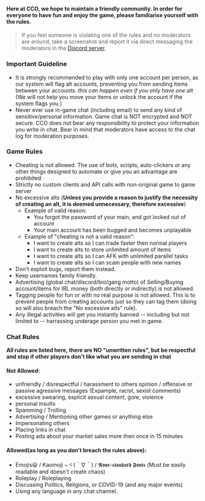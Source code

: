 

#### Here at CCO, we hope to maintain a friendly community. In order for everyone to have fun and enjoy the game, please familiarise yourself with the rules. 

> If you feel someone is violating one of the rules and no moderators are around, take a screenshot and report it via direct messaging the moderators in the [Discord server](https://discord.gg/JREx8xz).
### Important Guideline
* It is strongly recommended to play with only one account per person, as our system will flag alt accounts, preventing you from sending items between your accounts. *this can happen even if you only have one alt* (We will not help you move your items or unlock the account if the system flags you.)
* Never ever use in-game chat (including email) to send any kind of sensitive/personal information. Game chat is NOT encrypted and NOT secure. CCO does not bear any responsibility to protect your information you write in chat. Bear in mind that moderators have access to the chat log for moderation purposes. 

### Game Rules
* Cheating is not allowed. The use of bots, scripts, auto-clickers or any other things designed to automate or give you an advantage are prohibited
* Strictly no custom clients and API calls with non-original game to game server
* No excessive alts (**Unless you provide a reason to justify the necessity of creating an alt, it is deemed unnecessary, therefore excessive**) 
    * Example of valid reason:
      * You forgot the password of your main, and got locked out of account
      * Your main account has been bugged and becomes unplayable
    * Example of "cheating is not a valid reason":  
      * I want to create alts so I can trade faster then normal players
      * I want to create alts to store unlimited amount of items
      * I want to create alts so I can AFK with unlimited parallel tasks
      * I want to create alts so I can scam people with new names
* Don't exploit bugs, report them instead.
* Keep usernames family friendly.
* Advertising (global chat/discord/bio/gang motto) of Selling/Buying account/items for IRL money (both directly or indirectly) is not allowed.
* Tagging people for fun or with no real purpose is not allowed. This is to prevent people from creating accounts just so they can tag them (doing so will also breach the "No excessive alts" rule).
* Any illegal activities will get you instantly banned -- including but not limited to -- harrassing underage person you met in game.

### Chat Rules
**All rules are listed here, there are NO "unwritten rules", but be respectful and stop if other players don't like what you are sending in chat**
#### Not Allowed: 
* unfriendly / disrespectful / harassment to others opinion / offensive or passive agressive messages (Expample, racist, sexist comments)
* excessive swearing, explicit sexual content, gore, violence
* personal insults
* Spamming / Trolling 
* Advertising / Mentioning other games or anything else
* Impersonating others  
* Placing links in chat
* Posting ads about your market sales more then once in 15 minutes

#### Allowed(as long as you don't breach the rules above):
* Emojis😃 / Kaomoji ~ヾ(＾∇＾) / 𝕹𝖔𝖓𝖊-𝖘𝖙𝖆𝖓𝖉𝖆𝖗𝖉 𝕱𝖔𝖓𝖙𝖘 (Must be easily readable and doesn't create chaos)
* Roleplay / Roleplaying
* Discussing Politics, Religions, or COVID-19 (and any major events)
* Using any language in any chat channel.
